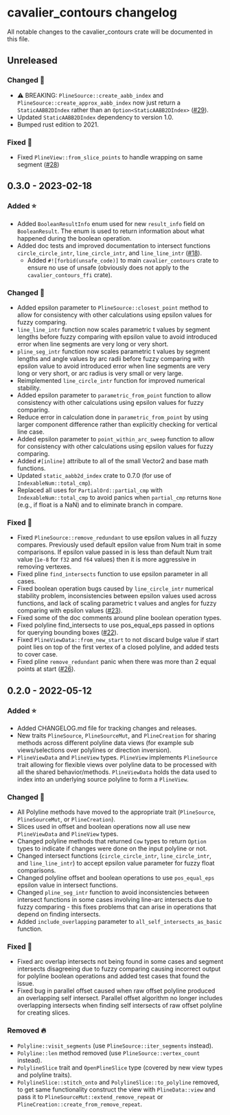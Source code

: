 # cavalier_contours changelog

All notable changes to the cavalier_contours crate will be documented in this file.

## Unreleased

### Changed 🔧

- ⚠️ BREAKING: `PlineSource::create_aabb_index` and `PlineSource::create_approx_aabb_index` now
  just return a `StaticAABB2DIndex` rather than an `Option<StaticAABB2DIndex>`
  ([#29](https://github.com/jbuckmccready/cavalier_contours/pull/29)).
- Updated `StaticAABB2DIndex` dependency to version 1.0.
- Bumped rust edition to 2021.

### Fixed 🐛

- Fixed `PlineView::from_slice_points` to handle wrapping on same segment
  ([#28](https://github.com/jbuckmccready/cavalier_contours/pull/28))

## 0.3.0 - 2023-02-18

### Added ⭐

- Added `BooleanResultInfo` enum used for new `result_info` field on `BooleanResult`. The enum
  is used to return information about what happened during the boolean operation.
- Added doc tests and improved documentation to intersect functions `circle_circle_intr`,
  `line_circle_intr`, and `line_line_intr`
  ([#18](https://github.com/jbuckmccready/cavalier_contours/pull/18)).
  - Added `#![forbid(unsafe_code)]` to main `cavalier_contours` crate to ensure no use of unsafe
    (obviously does not apply to the `cavalier_contours_ffi` crate).

### Changed 🔧

- Added epsilon parameter to `PlineSource::closest_point` method to allow for consistency with other
  calculations using epsilon values for fuzzy comparing.
- `line_line_intr` function now scales parametric t values by segment lengths before fuzzy comparing
  with epsilon value to avoid introduced error when line segments are very long or very short.
- `pline_seg_intr` function now scales parametric t values by segment lengths and angle values by
  arc radii before fuzzy comparing with epsilon value to avoid introduced error when line segments
  are very long or very short, or arc radius is very small or very large.
- Reimplemented `line_circle_intr` function for improved numerical stability.
- Added epsilon parameter to `parametric_from_point` function to allow consistency with other
  calculations using epsilon values for fuzzy comparing.
- Reduce error in calculation done in `parametric_from_point` by using larger component difference
  rather than explicitly checking for vertical line case.
- Added epsilon parameter to `point_within_arc_sweep` function to allow for consistency with other
  calculations using epsilon values for fuzzy comparing.
- Added `#[inline]` attribute to all of the small Vector2 and base math functions.
- Updated `static_aabb2d_index` crate to 0.7.0 (for use of `IndexableNum::total_cmp`).
- Replaced all uses for `PartialOrd::partial_cmp` with `IndexableNum::total_cmp` to avoid panics
  when `partial_cmp` returns `None` (e.g., if float is a NaN) and to eliminate branch in compare.

### Fixed 🐛

- Fixed `PlineSource::remove_redundant` to use epsilon values in all fuzzy compares. Previously
  used default epsilon value from Num trait in some comparisons. If epsilon value passed in is less
  than default Num trait value (`1e-8` for `f32` and `f64` values) then it is more aggressive in
  removing vertexes.
- Fixed pline `find_intersects` function to use epsilon parameter in all cases.
- Fixed boolean operation bugs caused by `line_circle_intr` numerical stability problem,
  inconsistencies between epsilon values used across functions, and lack of scaling parametric t
  values and angles for fuzzy comparing with epsilon values
  ([#23](https://github.com/jbuckmccready/cavalier_contours/issues/23)).
- Fixed some of the doc comments around pline boolean operation types.
- Fixed polyline find_intersects to use pos_equal_eps passed in options for querying bounding boxes
  ([#22](https://github.com/jbuckmccready/cavalier_contours/pull/22)).
- Fixed `PlineViewData::from_new_start` to not discard bulge value if start point lies on top of the
  first vertex of a closed polyline, and added tests to cover case.
- Fixed pline `remove_redundant` panic when there was more than 2 equal points at start
  ([#26](https://github.com/jbuckmccready/cavalier_contours/pull/26)).

## 0.2.0 - 2022-05-12

### Added ⭐

- Added CHANGELOG.md file for tracking changes and releases.
- New traits `PlineSource`, `PlineSourceMut`, and `PlineCreation` for sharing methods across
  different polyline data views (for example sub views/selections over polylines or direction
  inversion).
- `PlineViewData` and `PlineView` types. `PlineView` implements `PlineSource` trait allowing for
  flexible views over polyline data to be processed with all the shared behavior/methods.
  `PlineViewData` holds the data used to index into an underlying source polyline to form a
  `PlineView`.

### Changed 🔧

- All Polyline methods have moved to the appropriate trait (`PlineSource`, `PlineSourceMut`, or
  `PlineCreation`).
- Slices used in offset and boolean operations now all use new `PlineViewData` and `PlineView`
  types.
- Changed polyline methods that returned `Cow` types to return `Option` types to indicate if changes
  were done on the input polyline or not.
- Changed intersect functions (`circle_circle_intr`, `line_circle_intr`, and `line_line_intr`) to
  accept epsilon value parameter for fuzzy float comparisons.
- Changed polyline offset and boolean operations to use `pos_equal_eps` epsilon value in intersect
  functions.
- Changed `pline_seg_intr` function to avoid inconsistencies between intersect functions in some
  cases involving line-arc intersects due to fuzzy comparing - this fixes problems that can arise in
  operations that depend on finding intersects.
- Added `include_overlapping` parameter to `all_self_intersects_as_basic` function.

### Fixed 🐛

- Fixed arc overlap intersects not being found in some cases and segment intersects disagreeing due
  to fuzzy comparing causing incorrect output for polyline boolean operations and added test cases
  that found the issue.
- Fixed bug in parallel offset caused when raw offset polyline produced an overlapping self
  intersect. Parallel offset algorithm no longer includes overlapping intersects when finding self
  intersects of raw offset polyline for creating slices.

### Removed 🔥

- `Polyline::visit_segments` (use `PlineSource::iter_segments` instead).
- `Polyline::len` method removed (use `PlineSource::vertex_count` instead).
- `PolylineSlice` trait and `OpenPlineSlice` type (covered by new view types and polyline traits).
- `PolylineSlice::stitch_onto` and `PolylineSlice::to_polyline` removed, to get same functionality
  construct the view with `PlineData::view` and pass it to `PlineSourceMut::extend_remove_repeat` or
  `PlineCreation::create_from_remove_repeat`.
